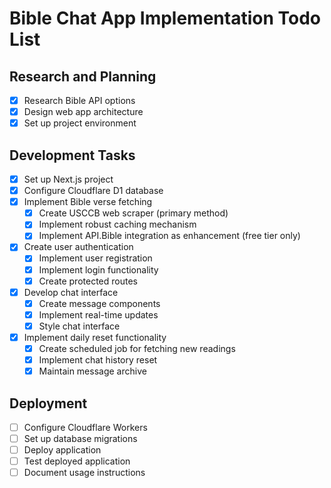 # Bible Chat App Implementation Todo List

## Research and Planning
- [x] Research Bible API options
- [x] Design web app architecture
- [x] Set up project environment

## Development Tasks
- [x] Set up Next.js project
- [x] Configure Cloudflare D1 database
- [x] Implement Bible verse fetching
  - [x] Create USCCB web scraper (primary method)
  - [x] Implement robust caching mechanism
  - [x] Implement API.Bible integration as enhancement (free tier only)
- [x] Create user authentication
  - [x] Implement user registration
  - [x] Implement login functionality
  - [x] Create protected routes
- [x] Develop chat interface
  - [x] Create message components
  - [x] Implement real-time updates
  - [x] Style chat interface
- [x] Implement daily reset functionality
  - [x] Create scheduled job for fetching new readings
  - [x] Implement chat history reset
  - [x] Maintain message archive

## Deployment
- [ ] Configure Cloudflare Workers
- [ ] Set up database migrations
- [ ] Deploy application
- [ ] Test deployed application
- [ ] Document usage instructions
